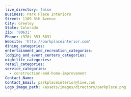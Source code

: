 ```yaml
---
live_directory: false
Business: Park Place Interiors
Street: 1109 8th Avenue
City: Greeley
State: Colorado
Zip: '80631'
Phone: (970) 353-5031
Website: 'http://parkplaceinterior.com'
dining_categories:
entertainment_and_recreation_categories:
lodging_and_event_centers_categories:
nightlife_categories:
retail_categories:
service_categories:
  - construction-and-home-improvement
Contact_Name:
Contact_Email: parkplaceinterior@live.com
Logo_image_path: /assets/images/directory/parkplace.png
---
```


